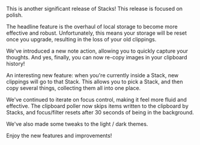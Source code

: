 This is another significant release of Stacks! This release is focused on polish.

The headline feature is the overhaul of local storage to become more effective and robust. Unfortunately, this means your storage will be reset once you upgrade, resulting in the loss of your old clippings.

We've introduced a new note action, allowing you to quickly capture your thoughts. And yes, finally, you can now re-copy images in your clipboard history!

An interesting new feature: when you're currently inside a Stack, new clippings will go to that Stack. This allows you to pick a Stack, and then copy several things, collecting them all into one place.

We've continued to iterate on focus control, making it feel more fluid and effective. The clipboard poller now skips items written to the clipboard by Stacks, and focus/filter resets after 30 seconds of being in the background.

We've also made some tweaks to the light / dark themes.

Enjoy the new features and improvements!
